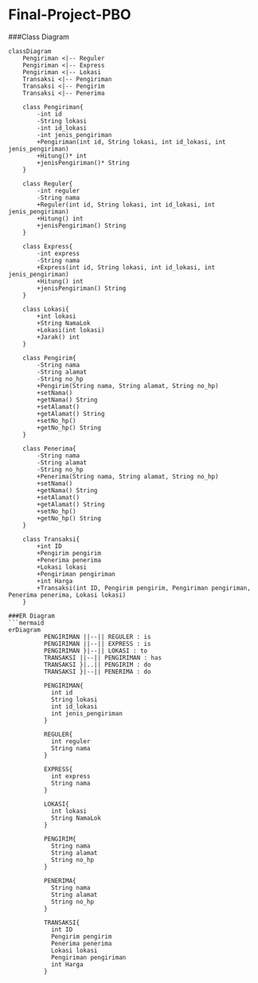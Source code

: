 # Final-Project-PBO

###Class Diagram
```mermaid
classDiagram
    Pengiriman <|-- Reguler
    Pengiriman <|-- Express
    Pengiriman <|-- Lokasi
    Transaksi <|-- Pengiriman
    Transaksi <|-- Pengirim
    Transaksi <|-- Penerima

    class Pengiriman{
        -int id
        -String lokasi
        -int id_lokasi
        -int jenis_pengiriman
        +Pengiriman(int id, String lokasi, int id_lokasi, int jenis_pengiriman)
        +Hitung()* int
        +jenisPengiriman()* String
    }
    
    class Reguler{
        -int reguler
        -String nama
        +Reguler(int id, String lokasi, int id_lokasi, int jenis_pengiriman)
        +Hitung() int
        +jenisPengiriman() String
    }

    class Express{
        -int express
        -String nama
        +Express(int id, String lokasi, int id_lokasi, int jenis_pengiriman)
        +Hitung() int
        +jenisPengiriman() String
    }

    class Lokasi{
        +int lokasi
        +String NamaLok
        +Lokasi(int lokasi)
        +Jarak() int
    }

    class Pengirim{
        -String nama
        -String alamat
        -String no_hp
        +Pengirim(String nama, String alamat, String no_hp)
        +setNama()
        +getNama() String
        +setAlamat()
        +getAlamat() String
        +setNo_hp()
        +getNo_hp() String
    }

    class Penerima{
        -String nama
        -String alamat
        -String no_hp
        +Penerima(String nama, String alamat, String no_hp)
        +setNama()
        +getNama() String
        +setAlamat()
        +getAlamat() String
        +setNo_hp()
        +getNo_hp() String
    }

    class Transaksi{
        +int ID
        +Pengirim pengirim
        +Penerima penerima
        +Lokasi lokasi
        +Pengiriman pengiriman
        +int Harga
        +Transaksi(int ID, Pengirim pengirim, Pengiriman pengiriman, Penerima penerima, Lokasi lokasi)
    }

###ER Diagram
```mermaid
erDiagram
          PENGIRIMAN ||--|| REGULER : is
          PENGIRIMAN ||--|| EXPRESS : is
          PENGIRIMAN }|--|| LOKASI : to
          TRANSAKSI ||--|| PENGIRIMAN : has
          TRANSAKSI }|..|| PENGIRIM : do
          TRANSAKSI }|--|| PENERIMA : do

          PENGIRIMAN{
            int id
            String lokasi
            int id_lokasi
            int jenis_pengiriman
          }

          REGULER{
            int reguler
            String nama
          }

          EXPRESS{
            int express
            String nama
          }

          LOKASI{
            int lokasi
            String NamaLok
          }

          PENGIRIM{
            String nama
            String alamat
            String no_hp
          }

          PENERIMA{
            String nama
            String alamat
            String no_hp
          }

          TRANSAKSI{
            int ID
            Pengirim pengirim
            Penerima penerima
            Lokasi lokasi
            Pengiriman pengiriman
            int Harga
          }

